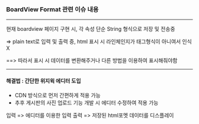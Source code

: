 
### BoardView Format 관련 이슈 내용
 
------

현재 boardview 페이지 구현 시, 각 속성 단순 String 형식으로 저장 및 전송중

=> plain text로 입력 및 출력 중, html 표시 시 라인체인지가 태그형식이 아니여서 인식 X

==> 따라서 표시 시 데이터를 변환해주거나 다른 방법을 이용하여 표시해줘야함

-----

 #### 해결법 : 간단한 위지윅 에디터 도입

 - CDN 방식으로 먼저 간편하게 적용 가능
 - 추후 게시판의 사진 업로드 기능 개발 시 에디터 수정하여 적용 가능


입력 => 에디터를 이용한 입력
출력 => 저장된 html포멧 데이터를 디스플레이